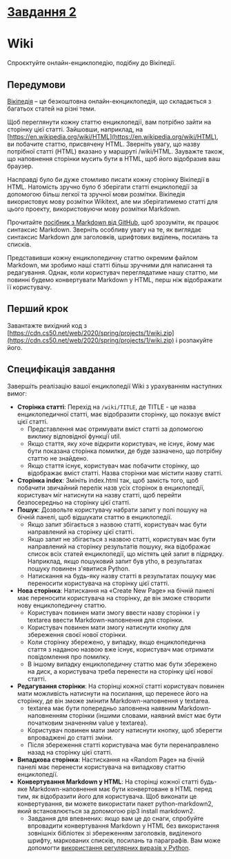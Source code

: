 # [Завдання 2](https://prometheus.org.ua/cs50web_2021/wiki.html)

# Wiki

Спроєктуйте онлайн-енциклопедію, подібну до Вікіпедії.

## Передумови

[Вікіпедія](https://www.wikipedia.org/) – це безкоштовна онлайн-екнциклопедія, що складається з багатьох статей на різні теми.

Щоб переглянути кожну статтю енциклопедії, вам потрібно зайти на сторінку цієї статті. Зайшовши, наприклад, на [https://en.wikipedia.org/wiki/HTML](https://en.wikipedia.org/wiki/HTML), ви побачите статтю, присвячену HTML. Зверніть увагу, що назву потрібної статті (HTML) вказано у маршруті /wiki/HTML. Зауважте також, що наповнення сторінки мусить бути в HTML, щоб його відобразив ваш браузер.

Насправді було би дуже стомливо писати кожну сторінку Вікіпедії в HTML. Натомість зручно було б зберігати статті енциклопедії за допомогою більш легкої та зручної мови розмітки. Вікіпедія використовує мову розмітки Wikitext, але ми зберігатимемо статті для цього проекту, використовуючи мову розмітки Markdown.

Прочитайте [посібник з Markdown від GitHub](https://help.github.com/en/github/writing-on-github/basic-writing-and-formatting-syntax), щоб зрозуміти, як працює синтаксис Markdown. Зверніть особливу увагу на те, як виглядає синтаксис Markdown для заголовків, шрифтових виділень, посилань та списків.

Представивши кожну енциклопедичну статтю окремим файлом Markdown, ми зробимо наші статті більш зручними для написання та редагування. Однак, коли користувач переглядатиме нашу статтю, ми повинні будемо конвертувати Markdown у HTML, перш ніж відображати її користувачу.

## Перший крок

Завантажте вихідний код з [https://cdn.cs50.net/web/2020/spring/projects/1/wiki.zip](https://cdn.cs50.net/web/2020/spring/projects/1/wiki.zip) і розпакуйте його.

## Специфікація завдання

Завершіть реалізацію вашої енциклопедії Wiki з урахуванням наступних вимог:

- **Сторінка статті**: Перехід на `/wiki/TITLE`, де TITLE - це назва енциклопедичної статті, має відобразити сторінку, що показує вміст цієї статті.
    - Представлення має отримувати вміст статті за допомогою виклику відповідної функції util.
    - Якщо стаття, яку хоче відкрити користувач, не існує, йому має бути показана сторінка помилки, де буде зазначено, що потрібну статтю не знайдено.
    - Якщо стаття існує, користувач має побачити сторінку, що відображає вміст статті. Назва сторінки має містити назву статті.
- **Сторінка index**: Змініть index.html так, щоб замість того, щоб побачити звичайний перелік назв усіх сторінок в енциклопедії, користувач міг натиснути на назву статті, щоб перейти безпосередньо на сторінку цієї статті.
- **Пошук**: Дозвольте користувачу набрати запит у полі пошуку на бічній панелі, щоб відшукати статтю в енциклопедії.
    - Якщо запит збігається з назвою статті, користувач має бути направлений на сторінку цієї статті.
    - Якщо запит не збігається з назвою статті, користувач має бути направлений на сторінку результатів пошуку, яка відображає список всіх статей енциклопедії, що містять цей запит в підрядку. Наприклад, якщо пошуковий запит був ytho, в результатах пошуку повинен з'явитися Python.
    - Натискання на будь-яку назву статті в результатах пошуку має переносити користувача на сторінку цієї статті.
- **Нова сторінка**: Натискання на «Create New Page» на бічній панелі має переносити користувача на сторінку, де він зможе створити нову енциклопедичну статтю.
    - Користувач повинен мати змогу ввести назву сторінки і у textarea ввести Markdown-наповнення для сторінки.
    - Користувач повинен мати змогу натиснути кнопку для збереження своєї нової сторінки.
    - Коли сторінку збережено, у випадку, якщо енциклопедична стаття з наданою назвою вже існує, користувач має отримати повідомлення про помилку.
    - В іншому випадку енциклопедичну статтю має бути збережено на диск, а користувача треба перенести на сторінку цієї нової статті.
- **Редагування сторінки**: На сторінці кожної статті користувач повинен мати можливість натиснути на посилання, що перенесе його на сторінку, де він зможе змінити Markdown-наповнення у textarea.
    - textarea має бути попередньо заповнена наявним Markdown-наповненням сторінки (іншими словами, наявний вміст має бути початковим значенням value у textarea).
    - Користувач повинен мати змогу натиснути кнопку, щоб зберегти впроваджені до статті зміни.
    - Після збереження статті користувача має бути перенаправлено назад на сторінку цієї статті.
- **Випадкова сторінка**: Настискання на «Random Page» на бічній панелі має перенести користувача на випадкову статтю енциклопедії.
- **Конвертування Markdown у HTML**: На сторінці кожної статті будь-яке Markdown-наповнення має бути конвертоване в HTML перед тим, як відобразити його для користувача. Щоб виконати це конвертування, ви можете використати пакет python-markdown2, який встановлюється за допомогою pip3 install markdown2.
    - Завдання для впевнених: якщо вам це до снаги, спробуйте впровадити конвертування Markdown у HTML без використання зовнішніх бібліотек зі збереженням заголовків, виділеного шрифту, маркованих списків, посилань та параграфів. Вам може допомогти [використання регулярних виразів у Python](https://docs.python.org/3/howto/regex.html).

